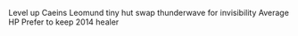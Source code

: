 
Level up Caeins
	Leomund tiny hut
	swap thunderwave for invisibility
	Average HP
	Prefer to keep 2014 healer




